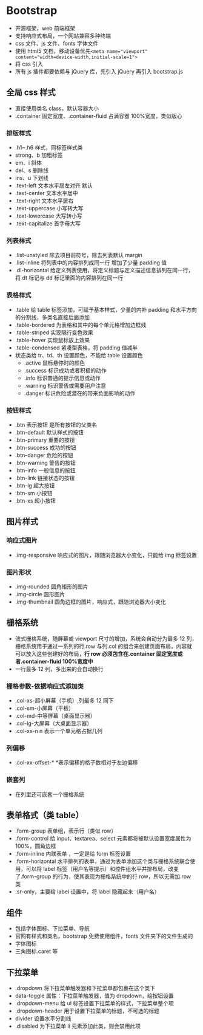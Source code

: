 # Bootstrap

- 开源框架，web 前端框架
- 支持响应式布局，一个网站兼容多种终端
- css 文件、js 文件、fonts 字体文件
- 使用 html5 文档，移动设备优先`<meta name="viewport" content="width=device-width,initial-scale=1">`
- 将 css 引入
- 所有 js 插件都要依赖与 jQuery 库，先引入 jQuery 再引入 bootstrap.js

## 全局 css 样式

- 直接使用类名 class，默认容器大小
- .container 固定宽度、.container-fluid 占满容器 100%宽度，类似版心

### 排版样式

- .h1~.h6 样式，同标签样式类
- strong、b 加粗标签
- em、i 斜体
- del、s 删除线
- ins、u 下划线
- .text-left 文本水平居左对齐 默认
- .text-center 文本水平居中
- .text-right 文本水平居右
- .text-uppercase 小写转大写
- .text-lowercase 大写转小写
- .text-capitalize 首字母大写

### 列表样式

- .list-unstyled 除去项目前符号，除去列表默认 margin
- .list-inline 将列表中的内容排列成同一行 增加了少量 padding 值
- .dl-horizontal 给定义列表使用，将定义标题与定义描述信息排列在同一行，将 dt 标记与 dd 标记里面的内容排列在同一行

### 表格样式

- .table 给 table 标签添加，可赋予基本样式，少量的内补 padding 和水平方向的分割线，多类名直接后面添加
- .table-bordered 为表格和其中的每个单元格增加边框线
- .table-striped 实现隔行变色效果
- .table-hover 实现鼠标放上效果
- .table-condensed 紧凑型表格，将 padding 值减半
- 状态类给 tr、td、th 设置颜色，不能给 table 设置颜色
  - .active 鼠标悬停时的颜色
  - .success 标识成功或者积极的动作
  - .info 标识普通的提示信息或动作
  - .warning 标识警告或需要用户注意
  - .danger 标识危险或潜在的带来负面影响的动作

### 按钮样式

- .btn 表示按钮 是所有按钮的父类名
- .btn-default 默认样式的按钮
- .btn-primary 重要的按钮
- .btn-success 成功的按钮
- .btn-danger 危险的按钮
- .btn-warning 警告的按钮
- .btn-info 一般信息的按钮
- .btn-link 链接状态的按钮
- .btn-lg 超大按钮
- .btn-sm 小按钮
- .btn-xs 超小按钮

## 图片样式

### 响应式图片

- .img-responsive 响应式的图片，跟随浏览器大小变化，只能给 img 标签设置

### 图片形状

- .img-rounded 圆角矩形的图片
- .img-circle 圆形图片
- .img-thumbnail 圆角边框的图片，响应式，跟随浏览器大小变化

## 栅格系统

- 流式栅格系统，随屏幕或 viewport 尺寸的增加，系统会自动分为最多 12 列，栅格系统用于通过一系列的行.row 与列.col 的组合来创建页面布局，内容就可以放入这些创建好的布局，**行 row 必须包含在.container 固定宽度或者.container-fluid 100%宽度中**
- 一行最多 12 列，多出来的会自动换行

### 栅格参数-依据响应式添加类

- .col-xs-超小屏幕（手机）,列最多 12 同下
- .col-sm-小屏幕（平板）
- .col-md-中等屏幕（桌面显示器）
- .col-lg-大屏幕（大桌面显示器）
- .col-xx-n n 表示一个单元格占据几列

### 列偏移

- .col-xx-offset-\* \*表示偏移的格子数相对于左边偏移

### 嵌套列

- 在列里还可嵌套一个栅格系统

## 表单格式（类 table）

- .form-group 表单组，表示行（类似 row）
- .form-control 给 input、textarea、select 元素都将被默认设置宽度属性为 100%，圆角边框
- .form-inline 内联表单 ，一定是给 form 标签设置
- .form-horizontal 水平排列的表单，通过为表单添加这个类与栅格系统联合使用，可以将 label 标签（用户名等提示）和控件组水平并排布局，改变了.form-group 的行为，使其表现为栅格系统中的行 row，所以无需加.row 类
- .sr-only，主要给 label 设置中，将 label 隐藏起来（用户名）

## 组件

- 包括字体图标、下拉菜单、导航
- 官网有样式和类名，bootstrap 免费使用组件，fonts 文件夹下的文件生成的
- 字体图标
- 三角图标.caret 等

## 下拉菜单

- .dropdown 将下拉菜单触发器和下拉菜单都包裹在这个类下
- data-toggle 属性：下拉菜单触发器，值为 dropdown，给按钮设置
- .dropdown-menu 给 ul 标签设置下拉菜单的样式，下拉菜单整个项
- .dropdown-header 用于设置下拉菜单的标题，不可选的标题
- divider 设置水平分割线
- .disabled 为下拉菜单 li 元素添加此类，则会禁用此项

<Vssue title="CSS issue" />